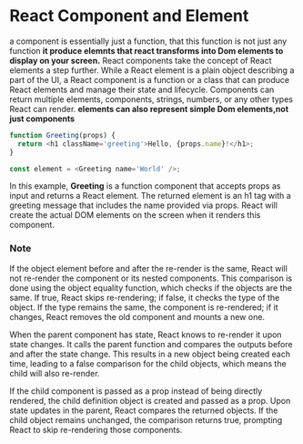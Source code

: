 # React Component and Element

a component is essentially just a function, that this function is not just any function **it produce elemnts that react transforms into Dom elements to display on your screen.**
React components take the concept of React elements a step further. While a React element is a plain object describing a part of the UI, a React component is a function or a class that can produce React elements and manage their state and lifecycle. Components can return multiple elements, components, strings, numbers, or any other types React can render.
**elements can also represent simple Dom elements,not just components**

```js
function Greeting(props) {
  return <h1 className='greeting'>Hello, {props.name}!</h1>;
}

const element = <Greeting name='World' />;
```

In this example, **Greeting** is a function component that accepts props as input and returns a React element. The returned element is an h1 tag with a greeting message that includes the name provided via props. React will create the actual DOM elements on the screen when it renders this component.

### Note

If the object element before and after the re-render is the same, React will not re-render the component or its nested components. This comparison is done using the object equality function, which checks if the objects are the same. If true, React skips re-rendering; if false, it checks the type of the object. If the type remains the same, the component is re-rendered; if it changes, React removes the old component and mounts a new one.

When the parent component has state, React knows to re-render it upon state changes. It calls the parent function and compares the outputs before and after the state change. This results in a new object being created each time, leading to a false comparison for the child objects, which means the child will also re-render.

If the child component is passed as a prop instead of being directly rendered, the child definition object is created and passed as a prop. Upon state updates in the parent, React compares the returned objects. If the child object remains unchanged, the comparison returns true, prompting React to skip re-rendering those components.
